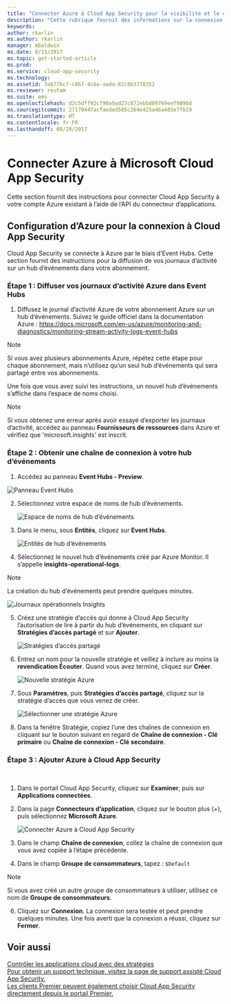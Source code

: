 ```yaml
---
title: "Connecter Azure à Cloud App Security pour la visibilité et le contrôle d’utilisation | Microsoft Docs"
description: "Cette rubrique fournit des informations sur la connexion d’Azure à Cloud App Security à l’aide du connecteur API."
keywords: 
author: rkarlin
ms.author: rkarlin
manager: mbaldwin
ms.date: 8/15/2017
ms.topic: get-started-article
ms.prod: 
ms.service: cloud-app-security
ms.technology: 
ms.assetid: 3a677bc7-c8b7-4c6a-aada-82c8b3778352
ms.reviewer: reutam
ms.suite: ems
ms.openlocfilehash: d2c5dff92c790a9ad27c872ebbd09769eef9898d
ms.sourcegitcommit: 27170447acfaeded585c264e425a46a485e7fb19
ms.translationtype: HT
ms.contentlocale: fr-FR
ms.lasthandoff: 08/20/2017
---
```

# <a name="connect-azure-to-microsoft-cloud-app-security"></a>Connecter Azure à Microsoft Cloud App Security

Cette section fournit des instructions pour connecter Cloud App Security à votre compte Azure existant à l’aide de l’API du connecteur d’applications.  
  
## <a name="setting-up-azure-for-connection-to-cloud-app-security"></a>Configuration d’Azure pour la connexion à Cloud App Security

Cloud App Security se connecte à Azure par le biais d’Event Hubs. Cette section fournit des instructions pour la diffusion de vos journaux d’activité sur un hub d’événements dans votre abonnement. 

### <a name="step-1-stream-your-azure-activity-logs-to-event-hubs"></a>Étape 1 : Diffuser vos journaux d’activité Azure dans Event Hubs

1.  Diffusez le journal d’activité Azure de votre abonnement Azure sur un hub d’événements. Suivez le guide officiel dans la documentation Azure : https://docs.microsoft.com/en-us/azure/monitoring-and-diagnostics/monitoring-stream-activity-logs-event-hubs

 > [!NOTE]
 > Si vous avez plusieurs abonnements Azure, répétez cette étape pour chaque abonnement, mais n’utilisez qu’un seul hub d’événements qui sera partagé entre vos abonnements.

 Une fois que vous avez suivi les instructions, un nouvel hub d’événements s’affiche dans l’espace de noms choisi.
 
 > [!NOTE]
 > Si vous obtenez une erreur après avoir essayé d’exporter les journaux d’activité, accédez au panneau **Fournisseurs de ressources** dans Azure et vérifiez que 'microsoft.insights' est inscrit.

### <a name="step-2-get-a-connection-string-to-your-event-hub"></a>Étape 2 : Obtenir une chaîne de connexion à votre hub d’événements

1.  Accédez au panneau **Event Hubs - Preview**.
  
   ![Panneau Event Hubs](media/azure-event-hubs.png "Event Hubs Azure")

2.  Sélectionnez votre espace de noms de hub d’événements.
  
    ![Espace de noms de hub d’événements](media/azure-namespace.png "Espace de noms Azure")

3.  Dans le menu, sous **Entités**, cliquez sur **Event Hubs**. 
  
    ![Entités de hub d’événements](media/azure-event-hubs-entities.png "Entités de hub d’événements Azure")

4.  Sélectionnez le nouvel hub d’événements créé par Azure Monitor. Il s’appelle **insights-operational-logs**.
  > [!NOTE]
  > La création du hub d’événements peut prendre quelques minutes.

   ![Journaux opérationnels Insights](media/azure-insight-operational-logs.png "Journaux opérationnels Insights Azure")
  
  
5. Créez une stratégie d’accès qui donne à Cloud App Security l’autorisation de lire à partir du hub d’événements, en cliquant sur **Stratégies d’accès partagé** et sur **Ajouter**.
  
    ![Stratégies d’accès partagé](media/azure-shared-access-policies.png "Stratégies d’accès partagé Azure")

6.  Entrez un nom pour la nouvelle stratégie et veillez à inclure au moins la **revendication Écouter**. Quand vous avez terminé, cliquez sur **Créer**.
  
    ![Nouvelle stratégie Azure](media/azure-new-policy.png "Créer une stratégie Azure")

7.  Sous **Paramètres**, puis **Stratégies d’accès partagé**, cliquez sur la stratégie d’accès que vous venez de créer.   
  
    ![Sélectionner une stratégie Azure](media/azure-select-policy.png "Sélectionner une stratégie Azure")

8. Dans la fenêtre Stratégie, copiez l’une des chaînes de connexion en cliquant sur le bouton suivant en regard de **Chaîne de connexion - Clé primaire** ou **Chaîne de connexion - Clé secondaire**.

### <a name="step-3-add-azure-to-cloud-app-security"></a>Étape 3 : Ajouter Azure à Cloud App Security
 
1.  Dans le portail Cloud App Security, cliquez sur **Examiner**, puis sur **Applications connectées**.  
  
3.  Dans la page **Connecteurs d’application**, cliquez sur le bouton plus (+), puis sélectionnez **Microsoft Azure**.  
  
     ![Connecter Azure à Cloud App Security](media/azure-connect-app.png "Connecter Azure")  
  
4.  Dans le champ **Chaîne de connexion**, collez la chaîne de connexion que vous avez copiée à l’étape précédente.  
  
5.  Dans le champ **Groupe de consommateurs**, tapez :   `$Default`
    
   >[!NOTE] 
   > Si vous avez créé un autre groupe de consommateurs à utiliser, utilisez ce nom de **Groupe de consommateurs**.
  
6.  Cliquez sur **Connexion**.
     La connexion sera testée et peut prendre quelques minutes. Une fois averti que la connexion a réussi, cliquez sur **Fermer**.  
  
## <a name="see-also"></a>Voir aussi  
[Contrôler les applications cloud avec des stratégies](control-cloud-apps-with-policies.md)   
[Pour obtenir un support technique, visitez la page de support assisté Cloud App Security.](http://support.microsoft.com/oas/default.aspx?prid=16031)   
[Les clients Premier peuvent également choisir Cloud App Security directement depuis le portail Premier.](https://premier.microsoft.com/)  
  
  
